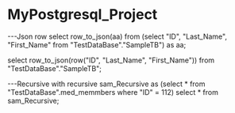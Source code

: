 # MyPostgresql_Project
---Json row 
select row_to_json(aa) from (select "ID", "Last_Name", "First_Name" from "TestDataBase"."SampleTB") as aa;

select row_to_json(row("ID", "Last_Name", "First_Name")) from "TestDataBase"."SampleTB";


---Recursive 
with recursive sam_Recursive as
(select * from "TestDataBase".med_memmbers where "ID" = 112)
select * from sam_Recursive;